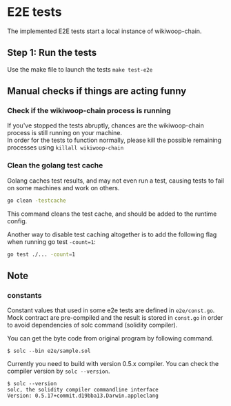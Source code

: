 # E2E tests

The implemented E2E tests start a local instance of wikiwoop-chain.

## Step 1: Run the tests

Use the make file to launch the tests `make test-e2e`

## Manual checks if things are acting funny

### Check if the wikiwoop-chain process is running

If you've stopped the tests abruptly, chances are the wikiwoop-chain process is still running on your machine. <br/>
In order for the tests to function normally, please kill the possible remaining processes using `killall wikiwoop-chain`

### Clean the golang test cache

Golang caches test results, and may not even run a test, causing tests to fail on some machines and work on others.
````bash
go clean -testcache
````

This command cleans the test cache, and should be added to the runtime config.

Another way to disable test caching altogether is to add the following flag when running go test `-count=1`:
````bash
go test ./... -count=1
````

## Note

### constants

Constant values that used in some e2e tests are defined in `e2e/const.go`.
Mock contract are pre-compiled and the result is stored in `const.go` in order to avoid dependencies of solc command (solidity compiler).

You can get the byte code from original program by following command.

```shell
$ solc --bin e2e/sample.sol
```

Currently you need to build with version 0.5.x compiler. You can check the compiler version by `solc --version`.

```shell
$ solc --version
solc, the solidity compiler commandline interface
Version: 0.5.17+commit.d19bba13.Darwin.appleclang
```
